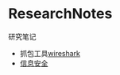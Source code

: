 # ResearchNotes
研究笔记
- 抓包工具[wireshark](wireshark.md) 
- [信息安全](http://www.cnblogs.com/zer0Black/p/3959886.html)
